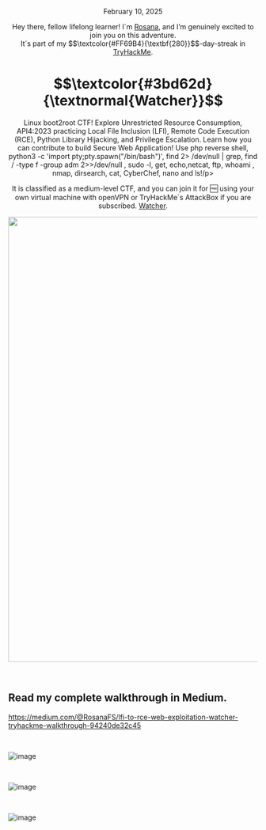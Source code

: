 <p align="center">February 10, 2025</p>
<p align="center">Hey there, fellow lifelong learner! I´m <a href="https://www.linkedin.com/in/rosanafssantos/">Rosana</a>, and I’m genuinely excited to join you on this adventure.<br>
It´s part of my $$\textcolor{#FF69B4}{\textbf{280}}$$-day-streak in  <a href="https://tryhackme.com">TryHackMe</a>.</p>

<h1 align="center">
  $$\textcolor{#3bd62d}{\textnormal{Watcher}}$$
</h1>
<p align="center">Linux boot2root CTF! Explore Unrestricted Resource Consumption, API4:2023 practicing Local File Inclusion (LFI), Remote Code Execution (RCE), Python Library Hijacking, and Privilege Escalation. Learn how you can contribute to build Secure Web Application! Use php reverse shell, python3 -c 'import pty;pty.spawn("/bin/bash")', find 2> /dev/null | grep, find / -type f -group adm 2>>/dev/null , sudo -l, get, echo,netcat, ftp, whoami , nmap, dirsearch, cat, CyberChef, nano and ls!/p>
<p align="center">It is classified as a medium-level CTF, and you can join it for 🆓 using your own virtual machine with openVPN or TryHackMe´s AttackBox if you are subscribed. <a href="https://tryhackme.com/room/watcher">Watcher</a>.</p>
                                                              
<p align="center">
  <img width="900px" src="https://github.com/user-attachments/assets/c1a98ba7-fed9-4821-bb03-c76ffaf7dd88">
</p>

<br>

<h2>Read my complete walkthrough in Medium.</h2>

https://medium.com/@RosanaFS/lfi-to-rce-web-exploitation-watcher-tryhackme-walkthrough-94240de32c45


<br>

![image](https://github.com/user-attachments/assets/c37ceb6c-32f6-4102-b6e8-c86f271fd11c)



<br>

![image](https://github.com/user-attachments/assets/f271e988-cd87-42f9-8cf2-8256e93777ed)


<br>

![image](https://github.com/user-attachments/assets/69076d63-6bdd-4e66-895d-d5f401f4e522)


